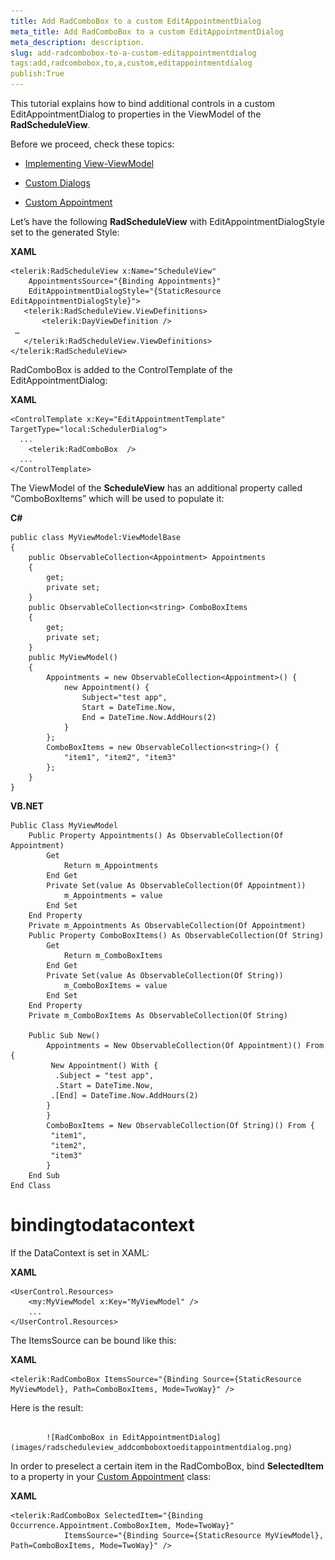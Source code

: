 ```yaml
---
title: Add RadComboBox to a custom EditAppointmentDialog
meta_title: Add RadComboBox to a custom EditAppointmentDialog
meta_description: description.
slug: add-radcombobox-to-a-custom-editappointmentdialog
tags:add,radcombobox,to,a,custom,editappointmentdialog
publish:True
---
```



This tutorial explains how to bind additional controls in a custom EditAppointmentDialog to properties in the ViewModel of the __RadScheduleView__.
      

Before we proceed, check these topics:

* [Implementing View-ViewModel ]({{slug:implementing-view-viewmodel-}})

* [Custom Dialogs]({{slug:custom-dialogs}})

* [Custom Appointment]({{slug:custom-appointment}})

Let’s have the following __RadScheduleView__ with EditAppointmentDialogStyle set to the generated Style:
      


 __XAML__
    


	<telerik:RadScheduleView x:Name="ScheduleView"
	    AppointmentsSource="{Binding Appointments}"
	    EditAppointmentDialogStyle="{StaticResource EditAppointmentDialogStyle}">
	   <telerik:RadScheduleView.ViewDefinitions>
	       <telerik:DayViewDefinition />
	 …
	   </telerik:RadScheduleView.ViewDefinitions>
	</telerik:RadScheduleView>



RadComboBox is added to the ControlTemplate of the EditAppointmentDialog:


 __XAML__
    


	<ControlTemplate x:Key="EditAppointmentTemplate" TargetType="local:SchedulerDialog">
	  ... 
	    <telerik:RadComboBox  />
	  ...    
	</ControlTemplate>



The ViewModel of the __ScheduleView__ has an additional property called “ComboBoxItems” which will be used to populate it:
      


 __C#__
    


	public class MyViewModel:ViewModelBase
	{
	    public ObservableCollection<Appointment> Appointments
	    {
	        get;
	        private set;
	    }
	    public ObservableCollection<string> ComboBoxItems
	    {
	        get;
	        private set;
	    }
	    public MyViewModel()
	    {
	        Appointments = new ObservableCollection<Appointment>() {
	            new Appointment() {
	                Subject="test app",
	                Start = DateTime.Now,
	                End = DateTime.Now.AddHours(2)
	            }
	        };
	        ComboBoxItems = new ObservableCollection<string>() {
	            "item1", "item2", "item3"
	        };
	    }
	}




 __VB.NET__
    


	Public Class MyViewModel
	    Public Property Appointments() As ObservableCollection(Of Appointment)
	        Get
	            Return m_Appointments
	        End Get
	        Private Set(value As ObservableCollection(Of Appointment))
	            m_Appointments = value
	        End Set
	    End Property
	    Private m_Appointments As ObservableCollection(Of Appointment)
	    Public Property ComboBoxItems() As ObservableCollection(Of String)
	        Get
	            Return m_ComboBoxItems
	        End Get
	        Private Set(value As ObservableCollection(Of String))
	            m_ComboBoxItems = value
	        End Set
	    End Property
	    Private m_ComboBoxItems As ObservableCollection(Of String)
	
	    Public Sub New()
	        Appointments = New ObservableCollection(Of Appointment)() From {
	         New Appointment() With {
	          .Subject = "test app",
	          .Start = DateTime.Now,
	         .[End] = DateTime.Now.AddHours(2)
	        }
	        }
	        ComboBoxItems = New ObservableCollection(Of String)() From {
	         "item1",
	         "item2",
	         "item3"
	        }
	    End Sub
	End Class



# bindingtodatacontext

If the DataContext is set in XAML:


 __XAML__
    


	<UserControl.Resources>
	    <my:MyViewModel x:Key="MyViewModel" />
	    ...
	</UserControl.Resources>



The ItemsSource can be bound like this:


 __XAML__
    


	<telerik:RadComboBox ItemsSource="{Binding Source={StaticResource MyViewModel}, Path=ComboBoxItems, Mode=TwoWay}" />



Here is the result:


               
            ![RadComboBox in EditAppointmentDialog](images/radscheduleview_addcomboboxtoeditappointmentdialog.png)

>

In order to preselect a certain item in the RadComboBox,  bind __SelectedItem__  to a  property in your [Custom Appointment]({{slug:custom-appointment}}) class:
          




 __XAML__
    


	<telerik:RadComboBox SelectedItem="{Binding Occurrence.Appointment.ComboBoxItem, Mode=TwoWay}"
	            ItemsSource="{Binding Source={StaticResource MyViewModel}, Path=ComboBoxItems, Mode=TwoWay}" />


